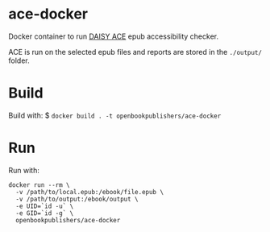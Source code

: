 # ace-docker

Docker container to run [DAISY ACE](https://daisy.github.io/ace/) epub accessibility checker.

ACE is run on the selected epub files and reports are stored in the `./output/` folder.

# Build
Build with:
$ `docker build . -t openbookpublishers/ace-docker`

# Run
Run with:
```
docker run --rm \
  -v /path/to/local.epub:/ebook/file.epub \
  -v /path/to/output:/ebook/output \
  -e UID=`id -u` \
  -e GID=`id -g` \
  openbookpublishers/ace-docker
```
